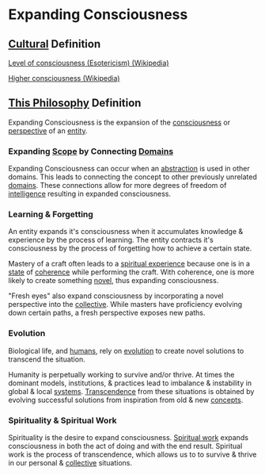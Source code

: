 # Expanding Consciousness

## [Cultural](./culture.md) Definition

<a href="https://en.wikipedia.org/wiki/Level_of_consciousness_(Esotericism)" target="_blank">Level of consciousness (Esotericism) (Wikipedia)</a>

<a href="https://en.wikipedia.org/wiki/Higher_consciousness" target="_blank">Higher consciousness (Wikipedia)</a>

## [This Philosophy](./this-philosophy.md) Definition

Expanding Consciousness is the expansion of the [consciousness](./consciousness.md) or [perspective](./perspective.md) of an [entity](./entity.md).

### Expanding [Scope](./scope.md) by Connecting [Domains](./domain.md)

Expanding Consciousness can occur when an [abstraction](./abstraction.md) is used in other domains. This leads to connecting the concept to other previously unrelated [domains](./domain.md). These connections allow for more degrees of freedom of [intelligence](./intelligence.md) resulting in expanded consciousness.

### Learning & Forgetting

An entity expands it's consciousness when it accumulates knowledge & experience by the process of learning. The entity contracts it's consciousness by the process of forgetting how to achieve a certain state.

Mastery of a craft often leads to a [spiritual experience](./spirituality.md) because one is in a [state](./state.md) of [coherence](./coherence.md) while performing the craft. With coherence, one is more likely to create something [novel](./novelty.md), thus expanding consciousness.

"Fresh eyes" also expand consciousness by incorporating a novel perspective into the [collective](./collective.md). While masters have proficiency evolving down certain paths, a fresh perspective exposes new paths.

### Evolution

Biological life, and [humans](./human.md), rely on [evolution](./evolution.md) to create novel solutions to transcend the situation.

Humanity is perpetually working to survive and/or thrive. At times the dominant models, institutions, & practices lead to imbalance & instability in global & local [systems](./system.md). [Transcendence](./transcendence.md) from these situations is obtained by evolving successful solutions from inspiration from old & new [concepts](./concept.md).

### Spirituality & Spiritual Work

Spirituality is the desire to expand consciousness. [Spiritual work](./spiritual-work.md) expands consciousness in both the act of doing and with the end result. Spiritual work is the process of transcendence, which allows us to to survive & thrive in our personal & [collective](./collective.md) situations.
